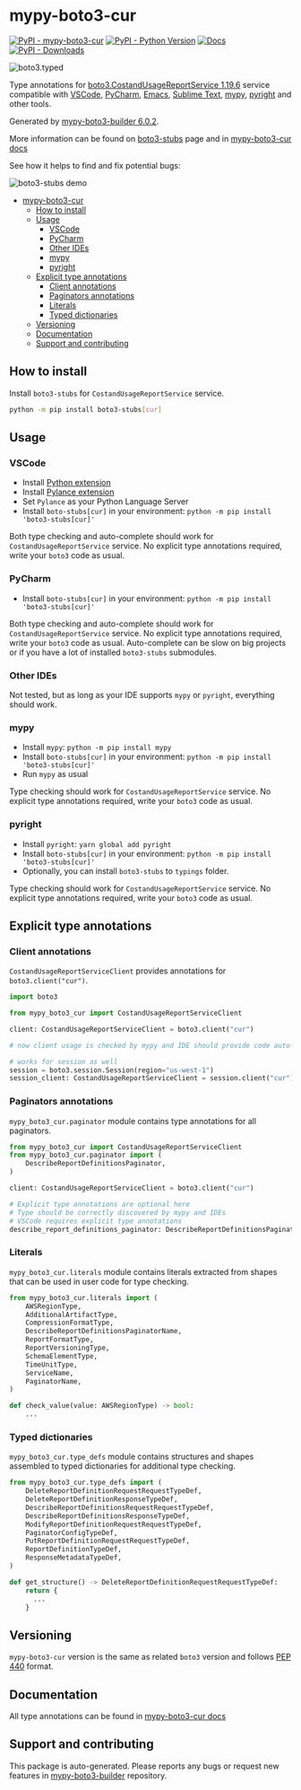 <a id="mypy-boto3-cur"></a>

# mypy-boto3-cur

[![PyPI - mypy-boto3-cur](https://img.shields.io/pypi/v/mypy-boto3-cur.svg?color=blue)](https://pypi.org/project/mypy-boto3-cur)
[![PyPI - Python Version](https://img.shields.io/pypi/pyversions/mypy-boto3-cur.svg?color=blue)](https://pypi.org/project/mypy-boto3-cur)
[![Docs](https://img.shields.io/readthedocs/mypy-boto3-builder.svg?color=blue)](https://mypy-boto3-builder.readthedocs.io/)
[![PyPI - Downloads](https://img.shields.io/pypi/dw/mypy-boto3-cur?color=blue)](https://pypistats.org/packages/mypy-boto3-cur)

![boto3.typed](https://github.com/vemel/mypy_boto3_builder/raw/master/logo.png)

Type annotations for
[boto3.CostandUsageReportService 1.19.6](https://boto3.amazonaws.com/v1/documentation/api/1.19.6/reference/services/cur.html#CostandUsageReportService)
service compatible with [VSCode](https://code.visualstudio.com/),
[PyCharm](https://www.jetbrains.com/pycharm/),
[Emacs](https://www.gnu.org/software/emacs/),
[Sublime Text](https://www.sublimetext.com/),
[mypy](https://github.com/python/mypy),
[pyright](https://github.com/microsoft/pyright) and other tools.

Generated by
[mypy-boto3-builder 6.0.2](https://github.com/vemel/mypy_boto3_builder).

More information can be found on
[boto3-stubs](https://pypi.org/project/boto3-stubs/) page and in
[mypy-boto3-cur docs](https://vemel.github.io/boto3_stubs_docs/mypy_boto3_cur/)

See how it helps to find and fix potential bugs:

![boto3-stubs demo](https://github.com/vemel/mypy_boto3_builder/raw/master/demo.gif)

- [mypy-boto3-cur](#mypy-boto3-cur)
  - [How to install](#how-to-install)
  - [Usage](#usage)
    - [VSCode](#vscode)
    - [PyCharm](#pycharm)
    - [Other IDEs](#other-ides)
    - [mypy](#mypy)
    - [pyright](#pyright)
  - [Explicit type annotations](#explicit-type-annotations)
    - [Client annotations](#client-annotations)
    - [Paginators annotations](#paginators-annotations)
    - [Literals](#literals)
    - [Typed dictionaries](#typed-dictionaries)
  - [Versioning](#versioning)
  - [Documentation](#documentation)
  - [Support and contributing](#support-and-contributing)

<a id="how-to-install"></a>

## How to install

Install `boto3-stubs` for `CostandUsageReportService` service.

```bash
python -m pip install boto3-stubs[cur]
```

<a id="usage"></a>

## Usage

<a id="vscode"></a>

### VSCode

- Install
  [Python extension](https://marketplace.visualstudio.com/items?itemName=ms-python.python)
- Install
  [Pylance extension](https://marketplace.visualstudio.com/items?itemName=ms-python.vscode-pylance)
- Set `Pylance` as your Python Language Server
- Install `boto-stubs[cur]` in your environment:
  `python -m pip install 'boto3-stubs[cur]'`

Both type checking and auto-complete should work for
`CostandUsageReportService` service. No explicit type annotations required,
write your `boto3` code as usual.

<a id="pycharm"></a>

### PyCharm

- Install `boto-stubs[cur]` in your environment:
  `python -m pip install 'boto3-stubs[cur]'`

Both type checking and auto-complete should work for
`CostandUsageReportService` service. No explicit type annotations required,
write your `boto3` code as usual. Auto-complete can be slow on big projects or
if you have a lot of installed `boto3-stubs` submodules.

<a id="other-ides"></a>

### Other IDEs

Not tested, but as long as your IDE supports `mypy` or `pyright`, everything
should work.

<a id="mypy"></a>

### mypy

- Install `mypy`: `python -m pip install mypy`
- Install `boto-stubs[cur]` in your environment:
  `python -m pip install 'boto3-stubs[cur]'`
- Run `mypy` as usual

Type checking should work for `CostandUsageReportService` service. No explicit
type annotations required, write your `boto3` code as usual.

<a id="pyright"></a>

### pyright

- Install `pyright`: `yarn global add pyright`
- Install `boto-stubs[cur]` in your environment:
  `python -m pip install 'boto3-stubs[cur]'`
- Optionally, you can install `boto3-stubs` to `typings` folder.

Type checking should work for `CostandUsageReportService` service. No explicit
type annotations required, write your `boto3` code as usual.

<a id="explicit-type-annotations"></a>

## Explicit type annotations

<a id="client-annotations"></a>

### Client annotations

`CostandUsageReportServiceClient` provides annotations for
`boto3.client("cur")`.

```python
import boto3

from mypy_boto3_cur import CostandUsageReportServiceClient

client: CostandUsageReportServiceClient = boto3.client("cur")

# now client usage is checked by mypy and IDE should provide code auto-complete

# works for session as well
session = boto3.session.Session(region="us-west-1")
session_client: CostandUsageReportServiceClient = session.client("cur")
```

<a id="paginators-annotations"></a>

### Paginators annotations

`mypy_boto3_cur.paginator` module contains type annotations for all paginators.

```python
from mypy_boto3_cur import CostandUsageReportServiceClient
from mypy_boto3_cur.paginator import (
    DescribeReportDefinitionsPaginator,
)

client: CostandUsageReportServiceClient = boto3.client("cur")

# Explicit type annotations are optional here
# Type should be correctly discovered by mypy and IDEs
# VSCode requires explicit type annotations
describe_report_definitions_paginator: DescribeReportDefinitionsPaginator = client.get_paginator("describe_report_definitions")
```

<a id="literals"></a>

### Literals

`mypy_boto3_cur.literals` module contains literals extracted from shapes that
can be used in user code for type checking.

```python
from mypy_boto3_cur.literals import (
    AWSRegionType,
    AdditionalArtifactType,
    CompressionFormatType,
    DescribeReportDefinitionsPaginatorName,
    ReportFormatType,
    ReportVersioningType,
    SchemaElementType,
    TimeUnitType,
    ServiceName,
    PaginatorName,
)

def check_value(value: AWSRegionType) -> bool:
    ...
```

<a id="typed-dictionaries"></a>

### Typed dictionaries

`mypy_boto3_cur.type_defs` module contains structures and shapes assembled to
typed dictionaries for additional type checking.

```python
from mypy_boto3_cur.type_defs import (
    DeleteReportDefinitionRequestRequestTypeDef,
    DeleteReportDefinitionResponseTypeDef,
    DescribeReportDefinitionsRequestRequestTypeDef,
    DescribeReportDefinitionsResponseTypeDef,
    ModifyReportDefinitionRequestRequestTypeDef,
    PaginatorConfigTypeDef,
    PutReportDefinitionRequestRequestTypeDef,
    ReportDefinitionTypeDef,
    ResponseMetadataTypeDef,
)

def get_structure() -> DeleteReportDefinitionRequestRequestTypeDef:
    return {
      ...
    }
```

<a id="versioning"></a>

## Versioning

`mypy-boto3-cur` version is the same as related `boto3` version and follows
[PEP 440](https://www.python.org/dev/peps/pep-0440/) format.

<a id="documentation"></a>

## Documentation

All type annotations can be found in
[mypy-boto3-cur docs](https://vemel.github.io/boto3_stubs_docs/mypy_boto3_cur/)

<a id="support-and-contributing"></a>

## Support and contributing

This package is auto-generated. Please reports any bugs or request new features
in [mypy-boto3-builder](https://github.com/vemel/mypy_boto3_builder/issues/)
repository.
